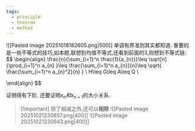 ```yaml
---
tags:
  - principle
  - theorem
  - method
---
```



![[Pasted image 20251018182605.png|500]]
单调有界准则其实都知道.
重要的是一些不等式的技巧,如本题,联想到均值不等式,还看到前面的3,则想到不等式链:
$$
\begin{align}
\frac{n}{\sum_{i=1}^n \frac{1}{a_{n}}}\leq \sqrt[n]{\prod_{i=1}^n a_{n}  }\leq \frac{\sum_{i=1}^n a_{n}}{n}\leq \sqrt{  \frac{\sum_{i=1}^n a_{n}^2}{n} } \\
H\leq G\leq A\leq Q \\

\end{align}
$$

证明得有下阶.
还要证明$x_{n}和x_{n+1}$的大小关系.
>[!important] 除了相减之外,还可以**相除**
>![[Pasted image 20251021230857.png|400]]
>![[Pasted image 20251021230943.png|400]]


